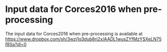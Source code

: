 # Input data for Corces2016 when pre-processing
The input data for Corces2016 when pre-processing is available at https://www.dropbox.com/sh/3wzj1q3dub8ri2x/AADL1wusZYfMzYSXeLN75f8Sa?dl=0